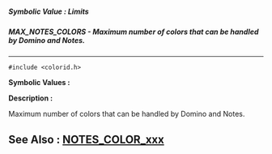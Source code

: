 ##### Symbolic Value : Limits
##### MAX_NOTES_COLORS - Maximum number of colors that can be handled by Domino and Notes.
---
```
#include <colorid.h>
```

**Symbolic Values :**



**Description :**

Maximum number of colors that can be handled by Domino and Notes.


**See Also :**
[NOTES_COLOR_xxx](/domino-c-api-docs/reference/Symb/NOTES_COLOR_xxx)
---
